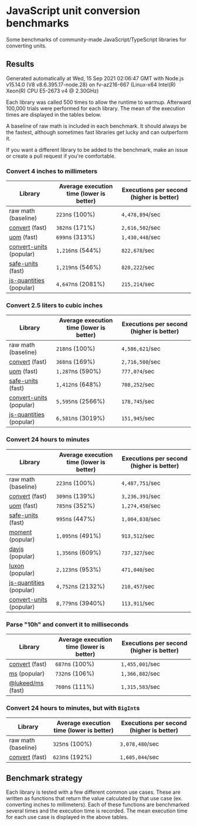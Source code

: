 # JavaScript unit conversion benchmarks

Some benchmarks of community-made JavaScript/TypeScript libraries for converting units.

## Results

<!-- beginblock(results) -->

Generated automatically at Wed, 15 Sep 2021 02:06:47 GMT with Node.js v15.14.0 (V8 v8.6.395.17-node.28) on fv-az216-667 (Linux-x64 Intel(R) Xeon(R) CPU E5-2673 v4 @ 2.30GHz)

Each library was called 500 times to allow the runtime to warmup.
Afterward 100,000 trials were performed for each library.
The mean of the execution times are displayed in the tables below.

A baseline of raw math is included in each benchmark.
It should always be the fastest, although sometimes fast libraries get lucky and can outperform it.

If you want a different library to be added to the benchmark, make an issue or create a pull request if you're comfortable.

### Convert 4 inches to millimeters

| Library                                                            | Average execution time (lower is better) | Executions per second (higher is better) |
| ------------------------------------------------------------------ | ---------------------------------------- | ---------------------------------------- |
| raw math (baseline)                                                | `223`ns (100%)                           | `4,478,894`/sec                          |
| [convert](https://npmjs.com/package/convert) (fast)                | `382`ns (171%)                           | `2,616,502`/sec                          |
| [uom](https://npmjs.com/package/uom) (fast)                        | `699`ns (313%)                           | `1,430,448`/sec                          |
| [convert-units](https://npmjs.com/package/convert-units) (popular) | `1,216`ns (544%)                         | `822,678`/sec                            |
| [safe-units](https://npmjs.com/package/safe-units) (fast)          | `1,219`ns (546%)                         | `820,222`/sec                            |
| [js-quantities](https://npmjs.com/package/js-quantities) (popular) | `4,647`ns (2081%)                        | `215,214`/sec                            |

### Convert 2.5 liters to cubic inches

| Library                                                            | Average execution time (lower is better) | Executions per second (higher is better) |
| ------------------------------------------------------------------ | ---------------------------------------- | ---------------------------------------- |
| raw math (baseline)                                                | `218`ns (100%)                           | `4,586,621`/sec                          |
| [convert](https://npmjs.com/package/convert) (fast)                | `368`ns (169%)                           | `2,716,500`/sec                          |
| [uom](https://npmjs.com/package/uom) (fast)                        | `1,287`ns (590%)                         | `777,074`/sec                            |
| [safe-units](https://npmjs.com/package/safe-units) (fast)          | `1,412`ns (648%)                         | `708,252`/sec                            |
| [convert-units](https://npmjs.com/package/convert-units) (popular) | `5,595`ns (2566%)                        | `178,745`/sec                            |
| [js-quantities](https://npmjs.com/package/js-quantities) (popular) | `6,581`ns (3019%)                        | `151,945`/sec                            |

### Convert 24 hours to minutes

| Library                                                            | Average execution time (lower is better) | Executions per second (higher is better) |
| ------------------------------------------------------------------ | ---------------------------------------- | ---------------------------------------- |
| raw math (baseline)                                                | `223`ns (100%)                           | `4,487,751`/sec                          |
| [convert](https://npmjs.com/package/convert) (fast)                | `309`ns (139%)                           | `3,236,391`/sec                          |
| [uom](https://npmjs.com/package/uom) (fast)                        | `785`ns (352%)                           | `1,274,450`/sec                          |
| [safe-units](https://npmjs.com/package/safe-units) (fast)          | `995`ns (447%)                           | `1,004,838`/sec                          |
| [moment](https://npmjs.com/package/moment) (popular)               | `1,095`ns (491%)                         | `913,512`/sec                            |
| [dayjs](https://npmjs.com/package/dayjs) (popular)                 | `1,356`ns (609%)                         | `737,327`/sec                            |
| [luxon](https://npmjs.com/package/luxon) (popular)                 | `2,123`ns (953%)                         | `471,040`/sec                            |
| [js-quantities](https://npmjs.com/package/js-quantities) (popular) | `4,752`ns (2132%)                        | `210,457`/sec                            |
| [convert-units](https://npmjs.com/package/convert-units) (popular) | `8,779`ns (3940%)                        | `113,911`/sec                            |

### Parse "10h" and convert it to milliseconds

| Library                                                   | Average execution time (lower is better) | Executions per second (higher is better) |
| --------------------------------------------------------- | ---------------------------------------- | ---------------------------------------- |
| [convert](https://npmjs.com/package/convert) (fast)       | `687`ns (100%)                           | `1,455,001`/sec                          |
| [ms](https://npmjs.com/package/ms) (popular)              | `732`ns (106%)                           | `1,366,882`/sec                          |
| [@lukeed/ms](https://npmjs.com/package/@lukeed/ms) (fast) | `760`ns (111%)                           | `1,315,583`/sec                          |

### Convert 24 hours to minutes, but with `BigInt`s

| Library                                             | Average execution time (lower is better) | Executions per second (higher is better) |
| --------------------------------------------------- | ---------------------------------------- | ---------------------------------------- |
| raw math (baseline)                                 | `325`ns (100%)                           | `3,078,480`/sec                          |
| [convert](https://npmjs.com/package/convert) (fast) | `623`ns (192%)                           | `1,605,044`/sec                          |

<!-- endblock(results) -->

## Benchmark strategy

Each library is tested with a few different common use cases.
These are written as functions that return the value calculated by that use case (ex. converting inches to millimeters).
Each of these functions are benchmarked several times and the execution time is recorded.
The mean execution time for each use case is displayed in the above tables.
